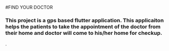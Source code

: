#FIND YOUR DOCTOR
### This project is a gps based flutter application. This applicaiton helps the patients to take the appointment of the doctor from their home and doctor will come to his/her home for checkup.

.
